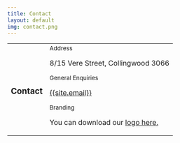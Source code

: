 ```yaml
---
title: Contact
layout: default
img: contact.png
---
```


<section>
    <article id="about-us">
        <table>
            <tr><td><h3>Contact</h3></td><td>
                <sub>Address</sub>
                <p>8/15 Vere Street, Collingwood 3066</p>
                <sub>General Enquiries</sub><p>
                <a href="mailto:{{site.email}}">{{site.email}}</a>
                </p> <sub>Branding</sub>
                <p>You can download our <a href="latenite-logos.zip">logo here.</a></p></td>
                </tr>
        </table>
    </article>
</section>
